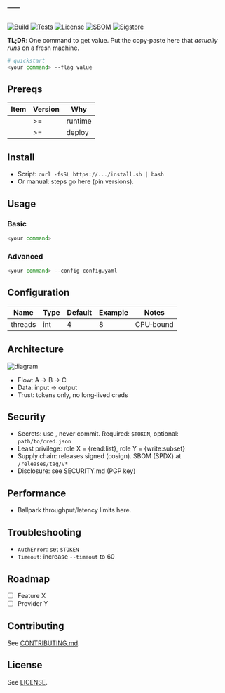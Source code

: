 # <Project Name> — <one-line value prop>

[![Build](https://img.shields.io/badge/build-passing-brightgreen)](#)
[![Tests](https://img.shields.io/badge/tests-✓-brightgreen)](#)
[![License](https://img.shields.io/badge/license-<MIT>-blue)](../../LICENSE)
[![SBOM](https://img.shields.io/badge/SBOM-SPDX-9cf)](#)
[![Sigstore](https://img.shields.io/badge/release-signed-9cf)](#)

**TL;DR**: One command to get value. Put the copy‑paste here that *actually runs* on a fresh machine.

```bash
# quickstart
<your command> --flag value
```

## Prereqs
| Item | Version | Why |
|------|---------|-----|
| <runtime> | >=<x> | runtime |
| <cli> | >=<y> | deploy |

## Install
- Script: `curl -fsSL https://.../install.sh | bash`
- Or manual: steps go here (pin versions).

## Usage
### Basic
```bash
<your command>
```

### Advanced
```bash
<your command> --config config.yaml
```

## Configuration
| Name | Type | Default | Example | Notes |
|------|------|---------|---------|-------|
| threads | int | 4 | 8 | CPU‑bound |

## Architecture
![diagram](docs/diagrams/arch.png)
- Flow: A → B → C
- Data: input → output
- Trust: tokens only, no long‑lived creds

## Security
- Secrets: use <manager>, never commit. Required: `$TOKEN`, optional: `path/to/cred.json`
- Least privilege: role X = {read:list}, role Y = {write:subset}
- Supply chain: releases signed (cosign). SBOM (SPDX) at `/releases/tag/v*`
- Disclosure: see SECURITY.md (PGP key)

## Performance
- Ballpark throughput/latency limits here.

## Troubleshooting
- `AuthError`: set `$TOKEN`
- `Timeout`: increase `--timeout` to 60

## Roadmap
- [ ] Feature X
- [ ] Provider Y

## Contributing
See [CONTRIBUTING.md](../../CONTRIBUTING.md).

## License
See [LICENSE](../../LICENSE).
